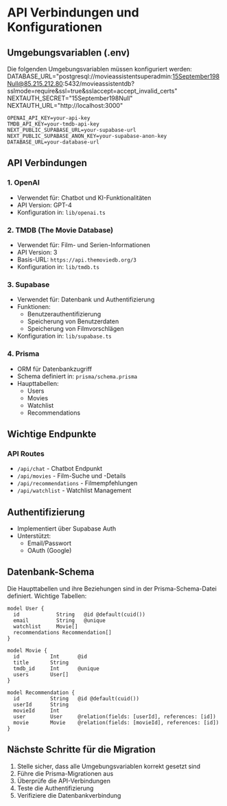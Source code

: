 # API Verbindungen und Konfigurationen

## Umgebungsvariablen (.env)
Die folgenden Umgebungsvariablen müssen konfiguriert werden:
DATABASE_URL="postgresql://movieassistentsuperadmin:15September198Null@85.215.212.80:5432/movieassistentdb?sslmode=require&ssl=true&sslaccept=accept_invalid_certs"
NEXTAUTH_SECRET="15September198Null"
NEXTAUTH_URL="http://localhost:3000"

```env
OPENAI_API_KEY=your-api-key
TMDB_API_KEY=your-tmdb-api-key
NEXT_PUBLIC_SUPABASE_URL=your-supabase-url
NEXT_PUBLIC_SUPABASE_ANON_KEY=your-supabase-anon-key
DATABASE_URL=your-database-url
```

## API Verbindungen

### 1. OpenAI
- Verwendet für: Chatbot und KI-Funktionalitäten
- API Version: GPT-4
- Konfiguration in: `lib/openai.ts`

### 2. TMDB (The Movie Database)
- Verwendet für: Film- und Serien-Informationen
- API Version: 3
- Basis-URL: `https://api.themoviedb.org/3`
- Konfiguration in: `lib/tmdb.ts`

### 3. Supabase
- Verwendet für: Datenbank und Authentifizierung
- Funktionen:
  - Benutzerauthentifizierung
  - Speicherung von Benutzerdaten
  - Speicherung von Filmvorschlägen
- Konfiguration in: `lib/supabase.ts`

### 4. Prisma
- ORM für Datenbankzugriff
- Schema definiert in: `prisma/schema.prisma`
- Haupttabellen:
  - Users
  - Movies
  - Watchlist
  - Recommendations

## Wichtige Endpunkte

### API Routes
- `/api/chat` - Chatbot Endpunkt
- `/api/movies` - Film-Suche und -Details
- `/api/recommendations` - Filmempfehlungen
- `/api/watchlist` - Watchlist Management

## Authentifizierung
- Implementiert über Supabase Auth
- Unterstützt:
  - Email/Passwort
  - OAuth (Google)

## Datenbank-Schema
Die Haupttabellen und ihre Beziehungen sind in der Prisma-Schema-Datei definiert. Wichtige Tabellen:

```prisma
model User {
  id            String   @id @default(cuid())
  email         String   @unique
  watchlist     Movie[]
  recommendations Recommendation[]
}

model Movie {
  id          Int      @id
  title       String
  tmdb_id     Int      @unique
  users       User[]
}

model Recommendation {
  id          String   @id @default(cuid())
  userId      String
  movieId     Int
  user        User     @relation(fields: [userId], references: [id])
  movie       Movie    @relation(fields: [movieId], references: [id])
}
```

## Nächste Schritte für die Migration
1. Stelle sicher, dass alle Umgebungsvariablen korrekt gesetzt sind
2. Führe die Prisma-Migrationen aus
3. Überprüfe die API-Verbindungen
4. Teste die Authentifizierung
5. Verifiziere die Datenbankverbindung
